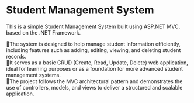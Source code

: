 # Student Management System

This is a simple Student Management System built using ASP.NET MVC, based on the .NET Framework. 

📍The system is designed to help manage student information efficiently, including features such as adding, editing, viewing, and deleting student records. <br>
📍It serves as a basic CRUD (Create, Read, Update, Delete) web application, ideal for learning purposes or as a foundation for more advanced student management systems. <br>
📍The project follows the MVC architectural pattern and demonstrates the use of controllers, models, and views to deliver a structured and scalable application. <br>
